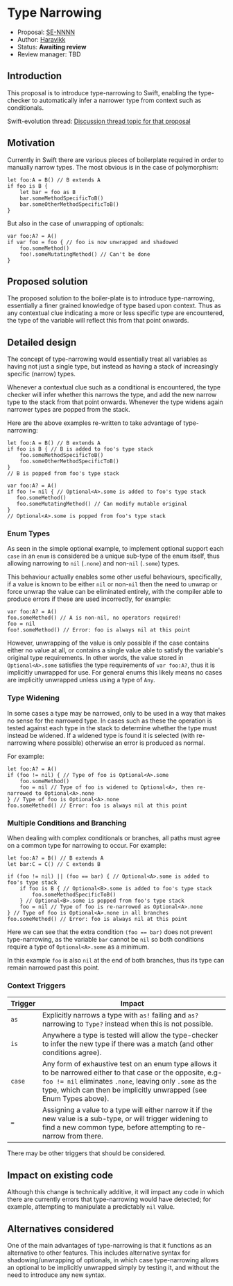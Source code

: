 # Type Narrowing

* Proposal: [SE-NNNN](NNNN-type-narrowing.md)
* Author: [Haravikk](https://github.com/haravikk)
* Status: **Awaiting review**
* Review manager: TBD

## Introduction

This proposal is to introduce type-narrowing to Swift, enabling the type-checker to automatically infer a narrower type from context such as conditionals.

Swift-evolution thread: [Discussion thread topic for that proposal](http://news.gmane.org/gmane.comp.lang.swift.evolution)

## Motivation

Currently in Swift there are various pieces of boilerplate required in order to manually narrow types. The most obvious is in the case of polymorphism:

```
let foo:A = B() // B extends A
if foo is B {
    let bar = foo as B
    bar.someMethodSpecificToB()
    bar.someOtherMethodSpecificToB()
}
```

But also in the case of unwrapping of optionals:

```
var foo:A? = A()
if var foo = foo { // foo is now unwrapped and shadowed
    foo.someMethod()
    foo!.someMutatingMethod() // Can't be done
}
```

## Proposed solution

The proposed solution to the boiler-plate is to introduce type-narrowing, essentially a finer grained knowledge of 
type based upon context. Thus as any contextual clue indicating a more or less specific type are encountered, the 
type of the variable will reflect this from that point onwards.

## Detailed design

The concept of type-narrowing would essentially treat all variables as having not just a single type, but 
instead as having a stack of increasingly specific (narrow) types.

Whenever a contextual clue such as a conditional is encountered, the type checker will infer whether this narrows 
the type, and add the new narrow type to the stack from that point onwards. Whenever the type widens again narrower 
types are popped from the stack.

Here are the above examples re-written to take advantage of type-narrowing:

```
let foo:A = B() // B extends A
if foo is B { // B is added to foo's type stack
    foo.someMethodSpecificToB()
    foo.someOtherMethodSpecificToB()
}
// B is popped from foo's type stack
```
```
var foo:A? = A()
if foo != nil { // Optional<A>.some is added to foo's type stack
   foo.someMethod()
   foo.someMutatingMethod() // Can modify mutable original
}
// Optional<A>.some is popped from foo's type stack
```

### Enum Types

As seen in the simple optional example, to implement optional support each `case` in an `enum` is considered 
be a unique sub-type of the enum itself, thus allowing narrowing to `nil` (`.none`) and non-`nil` (`.some`) types.

This behaviour actually enables some other useful behaviours, specifically, if a value is known to be either 
`nil` or non-`nil` then the need to unwrap or force unwrap the value can be eliminated entirely, with the 
compiler able to produce errors if these are used incorrectly, for example:

```
var foo:A? = A()
foo.someMethod() // A is non-nil, no operators required!
foo = nil
foo!.someMethod() // Error: foo is always nil at this point
```

However, unwrapping of the value is only possible if the case contains either no value at all, or contains a 
single value able to satisfy the variable's original type requirements. In other words, the value stored in 
`Optional<A>.some` satisfies the type requirements of `var foo:A?`, thus it is implicitly unwrapped for use.
For general enums this likely means no cases are implicitly unwrapped unless using a type of `Any`.

### Type Widening

In some cases a type may be narrowed, only to be used in a way that makes no sense for the narrowed type. In cases 
such as these the operation is tested against each type in the stack to determine whether the type must instead be 
widened. If a widened type is found it is selected (with re-narrowing where possible) otherwise an error is 
produced as normal.

For example:

```
let foo:A? = A()
if (foo != nil) { // Type of foo is Optional<A>.some
    foo.someMethod()
    foo = nil // Type of foo is widened to Optional<A>, then re-narrowed to Optional<A>.none
} // Type of foo is Optional<A>.none
foo.someMethod() // Error: foo is always nil at this point
```

### Multiple Conditions and Branching

When dealing with complex conditionals or branches, all paths must agree on a common type for narrowing to occur.
For example:

```
let foo:A? = B() // B extends A
let bar:C = C() // C extends B

if (foo != nil) || (foo == bar) { // Optional<A>.some is added to foo's type stack
    if foo is B { // Optional<B>.some is added to foo's type stack
        foo.someMethodSpecificToB()
    } // Optional<B>.some is popped from foo's type stack
    foo = nil // Type of foo is re-narrowed as Optional<A>.none
} // Type of foo is Optional<A>.none in all branches
foo.someMethod() // Error: foo is always nil at this point
```

Here we can see that the extra condition `(foo == bar)` does not prevent type-narrowing, as the variable `bar` 
cannot be `nil` so both conditions require a type of `Optional<A>.some` as a minimum.

In this example `foo` is also `nil` at the end of both branches, thus its type can remain narrowed past this point.

### Context Triggers

| Trigger | Impact
|---------|---
| `as`    | Explicitly narrows a type with `as!` failing and `as?` narrowing to `Type?` instead when this is not possible.
| `is`    | Anywhere a type is tested will allow the type-checker to infer the new type if there was a match (and other conditions agree).
| `case`  | Any form of exhaustive test on an enum type allows it to be narrowed either to that case or the opposite, e.g- `foo != nil` eliminates `.none`, leaving only `.some` as the type, which can then be implicitly unwrapped (see Enum Types above).
| `=`     | Assigning a value to a type will either narrow it if the new value is a sub-type, or will trigger widening to find a new common type, before attempting to re-narrow from there.

There may be other triggers that should be considered.

## Impact on existing code

Although this change is technically additive, it will impact any code in which there are currently errors 
that type-narrowing would have detected; for example, attempting to manipulate a predictably `nil` value.

## Alternatives considered

One of the main advantages of type-narrowing is that it functions as an alternative to other features. This 
includes alternative syntax for shadowing/unwrapping of optionals, in which case type-narrowing allows an optional
to be implicitly unwrapped simply by testing it, and without the need to introduce any new syntax.
